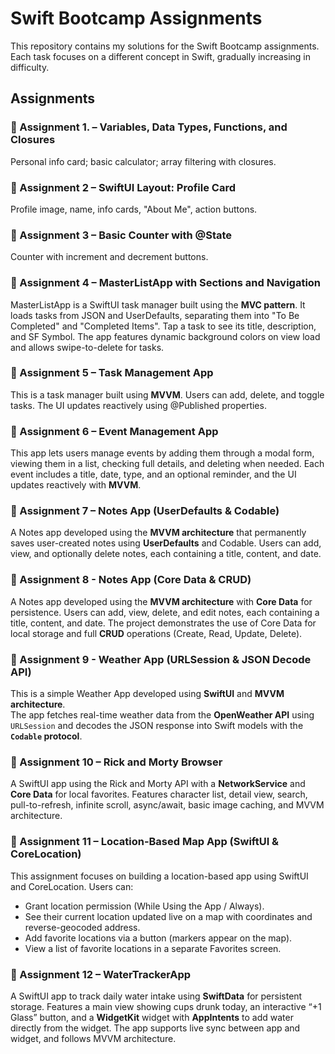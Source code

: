 # Swift Bootcamp Assignments

This repository contains my solutions for the Swift Bootcamp assignments.  
Each task focuses on a different concept in Swift, gradually increasing in difficulty.

## Assignments

### 📌 Assignment 1. – Variables, Data Types, Functions, and Closures
Personal info card; basic calculator; array filtering with closures.

### 📌 Assignment 2 – SwiftUI Layout: Profile Card
Profile image, name, info cards, "About Me", action buttons.

### 📌 Assignment 3 – Basic Counter with @State
Counter with increment and decrement buttons.

### 📌 Assignment 4 – MasterListApp with Sections and Navigation
MasterListApp is a SwiftUI task manager built using the **MVC pattern**. It loads tasks from JSON and UserDefaults, separating them into "To Be Completed" and "Completed Items". Tap a task to see its title, description, and SF Symbol. The app features dynamic background colors on view load and allows swipe-to-delete for tasks.

### 📌 Assignment 5 – Task Management App
This is a task manager built using **MVVM**. Users can add, delete, and toggle tasks. The UI updates reactively using @Published properties.

### 📌 Assignment 6 – Event Management App
This app lets users manage events by adding them through a modal form, viewing them in a list, checking full details, and deleting when needed. Each event includes a title, date, type, and an optional reminder, and the UI updates reactively with **MVVM**.

### 📌 Assignment 7 – Notes App (UserDefaults & Codable)
A Notes app developed using the **MVVM architecture** that permanently saves user-created notes using **UserDefaults** and Codable. Users can add, view, and optionally delete notes, each containing a title, content, and date. 

### 📌 Assignment 8 - Notes App (Core Data & CRUD)
A Notes app developed using the **MVVM architecture** with **Core Data** for persistence.
Users can add, view, delete, and edit notes, each containing a title, content, and date.
The project demonstrates the use of Core Data for local storage and full **CRUD** operations (Create, Read, Update, Delete).

### 📌 Assignment 9 - Weather App (URLSession & JSON Decode API)
This is a simple Weather App developed using **SwiftUI** and **MVVM architecture**.  
The app fetches real-time weather data from the **OpenWeather API** using `URLSession` and decodes the JSON response into Swift models with the **`Codable` protocol**.

### 📌 Assignment 10 – Rick and Morty Browser
A SwiftUI app using the Rick and Morty API with a **NetworkService** and **Core Data** for local favorites. Features character list, detail view, search, pull-to-refresh, infinite scroll, async/await, basic image caching, and MVVM architecture.


### 📌 Assignment 11 – Location-Based Map App (SwiftUI & CoreLocation)
This assignment focuses on building a location-based app using SwiftUI and CoreLocation. Users can:

- Grant location permission (While Using the App / Always).  
- See their current location updated live on a map with coordinates and reverse-geocoded address.  
- Add favorite locations via a button (markers appear on the map).  
- View a list of favorite locations in a separate Favorites screen.

### 📌 Assignment 12 – WaterTrackerApp
A SwiftUI app to track daily water intake using **SwiftData** for persistent storage. Features a main view showing cups drunk today, an interactive “+1 Glass” button, and a **WidgetKit** widget with **AppIntents** to add water directly from the widget. The app supports live sync between app and widget, and follows MVVM architecture.

